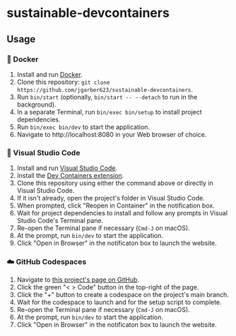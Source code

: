 # sustainable-devcontainers

## Usage

### 🐳 Docker

1. Install and run [Docker](https://www.docker.com/get-started/).
2. Clone this repository: `git clone https://github.com/jgarber623/sustainable-devcontainers`.
3. Run `bin/start` (optionally, `bin/start -- --detach` to run in the background).
4. In a separate Terminal, run `bin/exec bin/setup` to install project dependencies.
5. Run `bin/exec bin/dev` to start the application.
6. Navigate to http://localhost:8080 in your Web browser of choice.

### 💾 Visual Studio Code

1. Install and run [Visual Studio Code](https://code.visualstudio.com).
2. Install the [Dev Containers extension](https://marketplace.visualstudio.com/items?itemName=ms-vscode-remote.remote-containers.).
3. Clone this repository using either the command above or directly in Visual Studio Code.
4. If it isn't already, open the project's folder in Visual Studio Code.
5. When prompted, click "Reopen in Container" in the notification box.
6. Wait for project dependencies to install and follow any prompts in Visual Studio Code's Terminal pane.
7. Re-open the Terminal pane if necessary (`Cmd-J` on macOS).
8. At the prompt, run `bin/dev` to start the application.
9. Click "Open in Browser" in the notificaton box to launch the website.

### ☁️ GitHub Codespaces

1. Navigate to [this project's page on GitHub](https://github.com/jgarber623/sustainable-devcontainers).
2. Click the green "< > Code" button in the top-right of the page.
3. Click the "+" button to create a codespace on the project's main branch.
4. Wait for the codespace to launch and for the setup script to complete.
7. Re-open the Terminal pane if necessary (`Cmd-J` on macOS).
8. At the prompt, run `bin/dev` to start the application.
9. Click "Open in Browser" in the notificaton box to launch the website.
